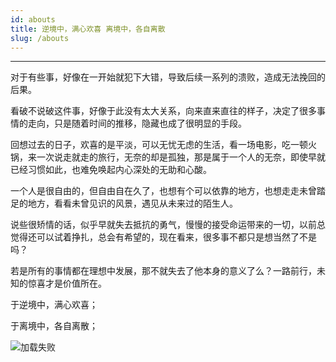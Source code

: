 ```yaml
---
id: abouts
title: 逆境中，满心欢喜 离境中，各自离散
slug: /abouts
---
```


---

对于有些事，好像在一开始就犯下大错，导致后续一系列的溃败，造成无法挽回的后果。

看破不说破这件事，好像于此没有太大关系，向来直来直往的样子，决定了很多事情的走向，只是随着时间的推移，隐藏也成了很明显的手段。

回想过去的日子，欢喜的是平淡，可以无忧无虑的生活，看一场电影，吃一顿火锅，来一次说走就走的旅行，无奈的却是孤独，那是属于一个人的无奈，即使早就已经习惯如此，也难免唤起内心深处的无助和心酸。

一个人是很自由的，但自由自在久了，也想有个可以依靠的地方，也想走走未曾踏足的地方，看看未曾见识的风景，遇见从未来过的陌生人。

说些很矫情的话，似乎早就失去抵抗的勇气，慢慢的接受命运带来的一切，以前总觉得还可以试着挣扎，总会有希望的，现在看来，很多事不都只是想当然了不是吗？

若是所有的事情都在理想中发展，那不就失去了他本身的意义了么？一路前行，未知的惊喜才是价值所在。

于逆境中，满心欢喜；

于离境中，各自离散；

![加载失败](./image/img1.jpg)

